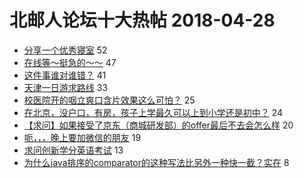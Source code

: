 # 北邮人论坛十大热帖 2018-04-28

- [分享一个优秀寝室](https://bbs.byr.cn/article/Talking/6000585) 52
- [在线等～挺急的～～](https://bbs.byr.cn/article/Feeling/3054992) 47
- [这件事谁对谁错？](https://bbs.byr.cn/article/Picture/3211855) 41
- [天津一日游求路线](https://bbs.byr.cn/article/Travel/139094) 33
- [校医院开的咽立爽口含片效果这么可怕？](https://bbs.byr.cn/article/Health/210481) 25
- [在北京，没户口，有房，孩子上学最久可以上到小学还是初中？](https://bbs.byr.cn/article/WorkLife/1101949) 24
- [【求问】如果接受了京东（商城研发部）的offer最后不去会怎么样](https://bbs.byr.cn/article/Job/1969507) 20
- [呃，，，晚上要加微信的朋友](https://bbs.byr.cn/article/Friends/1866196) 19
- [求问创新学分英语考试](https://bbs.byr.cn/article/StudyShare/183271) 13
- [为什么java排序的comparator的这种写法比另外一种快一截？实在](https://bbs.byr.cn/article/Java/58968) 8


